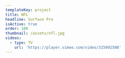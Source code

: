 ```yaml
---
templateKey: project
title: NFL
headline: Surface Pro
isActive: true
order: 100
thumbnail: /assets/nfl.jpg
videos:
  - type: TV
    url: 'https://player.vimeo.com/video/315092508'
---
```


